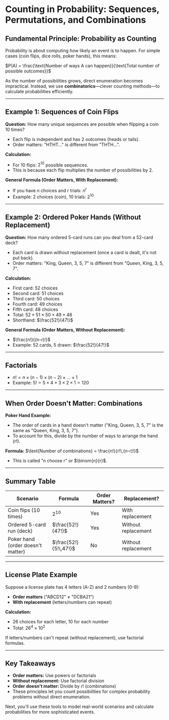 # Counting in Probability: Sequences, Permutations, and Combinations

## Fundamental Principle: Probability as Counting

Probability is about computing how likely an event is to happen. For simple cases (coin flips, dice rolls, poker hands), this means:

$P(A) = \frac{\text{Number of ways A can happen}}{\text{Total number of possible outcomes}}$

As the number of possibilities grows, direct enumeration becomes impractical. Instead, we use **combinatorics**—clever counting methods—to calculate probabilities efficiently.

***

## Example 1: Sequences of Coin Flips

**Question:** How many unique sequences are possible when flipping a coin 10 times?

- Each flip is independent and has 2 outcomes (heads or tails).
- Order matters: "HTHT..." is different from "THTH...".

**Calculation:**
- For 10 flips: $2^{10}$ possible sequences.
- This is because each flip multiplies the number of possibilities by 2.

**General Formula (Order Matters, With Replacement):**
- If you have $n$ choices and $r$ trials: $n^r$
- Example: 2 choices (coin), 10 trials: $2^{10}$

***

## Example 2: Ordered Poker Hands (Without Replacement)

**Question:** How many ordered 5-card runs can you deal from a 52-card deck?

- Each card is drawn without replacement (once a card is dealt, it's not put back).
- Order matters: "King, Queen, 3, 5, 7" is different from "Queen, King, 3, 5, 7".

**Calculation:**
- First card: 52 choices
- Second card: 51 choices
- Third card: 50 choices
- Fourth card: 49 choices
- Fifth card: 48 choices
- Total: $52 \times 51 \times 50 \times 49 \times 48$
- Shorthand: $\frac{52!}{47!}$

**General Formula (Order Matters, Without Replacement):**
- $\frac{n!}{(n-r)!}$
- Example: 52 cards, 5 drawn: $\frac{52!}{47!}$

***

## Factorials

- $n! = n \times (n-1) \times (n-2) \times \ldots \times 1$
- Example: $5! = 5 \times 4 \times 3 \times 2 \times 1 = 120$

***

## When Order Doesn't Matter: Combinations

**Poker Hand Example:**
- The order of cards in a hand doesn't matter ("King, Queen, 3, 5, 7" is the same as "Queen, King, 3, 5, 7").
- To account for this, divide by the number of ways to arrange the hand ($r!$).

**Formula:**
$\text{Number of combinations} = \frac{n!}{r!\,(n-r)!}$
- This is called "n choose r" or $\binom{n}{r}$.

***

## Summary Table

| Scenario                      | Formula                        | Order Matters? | Replacement?        |
|-------------------------------|-------------------------------|---------------|--------------------|
| Coin flips (10 times)         | $2^{10}$                    | Yes           | With replacement   |
| Ordered 5-card run (deck)     | $\frac{52!}{47!}$           | Yes           | Without replacement|
| Poker hand (order doesn't matter) | $\frac{52!}{5!\,47!}$   | No            | Without replacement|

***

## License Plate Example

Suppose a license plate has 4 letters (A-Z) and 2 numbers (0-9):
- **Order matters** ("ABCD12" ≠ "DCBA21")
- **With replacement** (letters/numbers can repeat)

**Calculation:**
- 26 choices for each letter, 10 for each number
- Total: $26^4 \times 10^2$

If letters/numbers can't repeat (without replacement), use factorial formulas.

***

## Key Takeaways

- **Order matters:** Use powers or factorials
- **Without replacement:** Use factorial division
- **Order doesn't matter:** Divide by $r!$ (combinations)
- These principles let you count possibilities for complex probability problems without direct enumeration.

Next, you'll use these tools to model real-world scenarios and calculate probabilities for more sophisticated events.